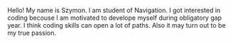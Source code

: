 Hello!
My name is Szymon. I am student of Navigation. I got interested in coding becouse I am motivated to develope myself during obligatory gap year.
I think coding skills can open a lot of paths. Also it may turn out to be my true passion.
